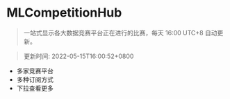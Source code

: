 # MLCompetitionHub

> 一站式显示各大数据竞赛平台正在进行的比赛，每天 16:00 UTC+8 自动更新。
  
> 更新时间: 2022-05-15T16:00:52+0800 

* 多家竞赛平台
* 多种订阅方式
* 下拉查看更多